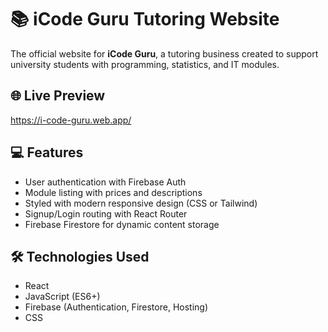 # 📚 iCode Guru Tutoring Website

The official website for **iCode Guru**, a tutoring business created to support university students with programming, statistics, and IT modules.

## 🌐 Live Preview
https://i-code-guru.web.app/

## 💻 Features
- User authentication with Firebase Auth
- Module listing with prices and descriptions
- Styled with modern responsive design (CSS or Tailwind)
- Signup/Login routing with React Router
- Firebase Firestore for dynamic content storage

## 🛠️ Technologies Used
- React
- JavaScript (ES6+)
- Firebase (Authentication, Firestore, Hosting)
- CSS

